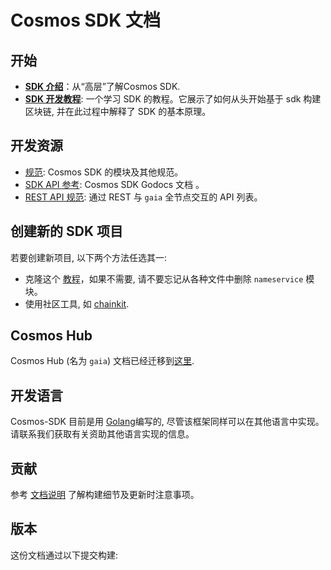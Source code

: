 # Cosmos SDK 文档

## 开始

-  **[SDK 介绍](./intro/README.md)**：从“高层”了解Cosmos SDK.
-  **[SDK 开发教程](https://github.com/evdatsion/sdk-application-tutorial)**: 一个学习 SDK 的教程。它展示了如何从头开始基于 sdk 构建区块链, 并在此过程中解释了 SDK 的基本原理。


## 开发资源

- [规范](./spec/README.md): Cosmos SDK 的模块及其他规范。 
- [SDK API 参考](https://godoc.org/github.com/evdatsion/cosmos-sdk): Cosmos SDK Godocs 文档 。
- [REST API 规范](https://cosmos.network/rpc/): 通过 REST 与 `gaia` 全节点交互的 API 列表。

## 创建新的 SDK 项目

若要创建新项目, 以下两个方法任选其一:

- 克隆这个 [教程](https://github.com/evdatsion/sdk-application-tutorial/)，如果不需要, 请不要忘记从各种文件中删除 `nameservice` 模块。
- 使用社区工具, 如 [chainkit](https://github.com/blocklayerhq/chainkit).

## Cosmos Hub 

Cosmos Hub (名为 `gaia`) 文档已经迁移到[这里](https://github.com/evdatsion/gaia/tree/master/docs).

## 开发语言

Cosmos-SDK 目前是用 [Golang](https://golang.org/)编写的, 尽管该框架同样可以在其他语言中实现。请联系我们获取有关资助其他语言实现的信息。

## 贡献

参考 [文档说明](https://github.com/evdatsion/cosmos-sdk/blob/master/docs/DOCS_README.md) 了解构建细节及更新时注意事项。

## 版本

 这份文档通过以下提交构建:
